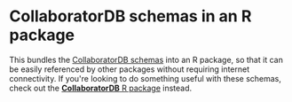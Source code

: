 # CollaboratorDB schemas in an R package

This bundles the [CollaboratorDB schemas](https://github.com/ArtifactDB/CollaboratorDB-schemas) into an R package,
so that it can be easily referenced by other packages without requiring internet connectivity. 
If you're looking to do something useful with these schemas, check out the [**CollaboratorDB** R package](https://github.com/ArtifactDB/CollaboratorDB-R) instead.
